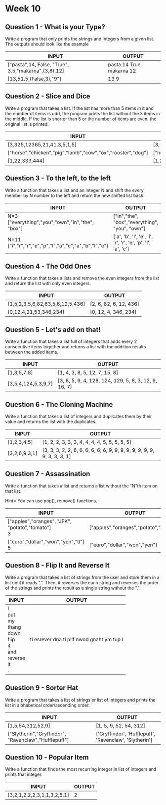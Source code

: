 # Week 10

## Question 1 - What is your Type?

Write a program that only prints the strings and integers from a given list. The outputs should look like the example

| INPUT                     | OUTPUT                                                       |
| ------------------------- | ------------------------------------------------------------ |
|["pasta",14, False, "True", 3.5,"makarna",(3,8),12] | pasta 14 True makarna 12  |
|[13,51.5,(False,3),"9"] | 13 9 | 

## Question 2 - Slice and Dice

Write a program that takes a list. If the list has more than 5 items in it and the number of items is odd, the program prints the list without the 3 items in the middle. If the list is shorter than 5 or the number of items are even, the original list is printed. 

| INPUT                     | OUTPUT                                                       |
| ------------------------- | ------------------------------------------------------------ |
|[3,325,12365,21,41,3,5,1,5] | [3, 325, 12365, 5, 1, 5] |
|["horse","chicken","pig","lamb","cow","ox","rooster","dog"] | ["horse","chicken","pig","lamb","cow","ox","rooster","dog"] | 
|[1,22,333,444] | [1,22,333,444] |

## Question 3 - To the left, to the left

Write a function that takes a list and an integer N and shift the every member by N number to the left and return the new shifted list back.


| INPUT                     | OUTPUT                                                       |
| ------------------------- | ------------------------------------------------------------ |
| N=3 <br /> ["everything","you","own","in","the", "box"] | ["in","the", "box","everything", "you", "own"] |
| N=11 <br /> ["i","r","r","e","p","l","a","c","a","b","l","e"] | ['a', 'b', 'l', 'e', 'i', 'r', 'r', 'e', 'p', 'l', 'a', 'c'] |

## Question 4 - The Odd Ones

Write a function that takes a lists and remove the even integers from the list and return the list with only even integers.

| INPUT                     | OUTPUT                                                       |
| ------------------------- | ------------------------------------------------------------ |
| [1,5,2,3,5,6,82,63,5,6,12,5,436] | [2, 6, 82, 6, 12, 436] |
| [0,12,4,21,53,346,234] | [0, 12, 4, 346, 234] |

## Question 5 - Let's add on that!

Write a function that takes a list full of integers that adds every 2 consecutive items together and returns a list with the addition results between the added items.

| INPUT                     | OUTPUT                                                       |
| ------------------------- | ------------------------------------------------------------ |
| [1,3,5,7,8] | [1, 4, 3, 8, 5, 12, 7, 15, 8] |
| [3,5,4,124,5,3,9,7] | [3, 8, 5, 9, 4, 128, 124, 129, 5, 8, 3, 12, 9, 16, 7] |

## Question 6 - The Cloning Machine

Write a function that takes a list of integers and duplicates them by their value and returns the list with the duplicates.

| INPUT                     | OUTPUT                                                       |
| ------------------------- | ------------------------------------------------------------ |
| [1,2,3,4,5] | [1, 2, 2, 3, 3, 3, 4, 4, 4, 4, 5, 5, 5, 5, 5] |
| [3,2,6,9,3,1] | [3, 3, 3, 2, 2, 6, 6, 6, 6, 6, 6, 9, 9, 9, 9, 9, 9, 9, 9, 9, 3, 3, 3, 1] |

## Question 7 - Assassination

Write a function that takes a list and returns a list without the "N"th item on that list.

Hint= You can use pop(), remove() functions.

| INPUT                     | OUTPUT                                                       |
| ------------------------- | ------------------------------------------------------------ |
| ["apples","oranges", "JFK", "potato","tomato"] <br /> 3 | ["apples","oranges","potato","tomato"] |
| ["euro","dollar","won","yen","tl"] <br /> 5 | ["euro","dollar","won","yen"] |

## Question 8 - Flip It and Reverse It

Write a program that takes a list of strings from the user  and store them in a list until it reads ".". Then, it reverses the each string and reverses the order of the strings and prints the result as a single string without the ".".

| INPUT                     | OUTPUT                                                       |
| ------------------------- | ------------------------------------------------------------ |
|I <br /> put <br /> my <br /> thang <br /> down <br /> flip <br /> it <br /> and <br /> reverse <br /> it <br /> . | ti esrever dna ti pilf nwod gnaht ym tup I |

## Question 9 - Sorter Hat

Write a program that takes a list of strings or list of integers and prints the list in alphabetical order/ascending order.

| INPUT                     | OUTPUT                                                       |
| ------------------------- | ------------------------------------------------------------ |
| [1,5,54,312,52,9] | [1, 5, 9, 52, 54, 312] |
| ["Slytherin","Gryffindor", "Ravenclaw","Hufflepuff"] | ['Gryffindor', 'Hufflepuff', 'Ravenclaw', 'Slytherin'] |

## Question 10 - Popular Item

Write a function that finds the most recurring integer in list of integers and prints that integer.

| INPUT                     | OUTPUT                                                       |
| ------------------------- | ------------------------------------------------------------ |
| [3,2,1,2,2,2,3,1,1,3,2,5,1] | 2 |
